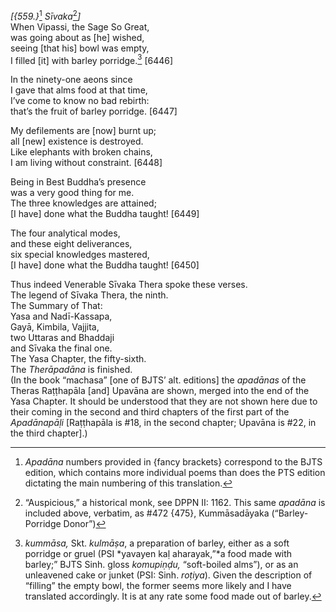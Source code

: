 *\[{559.}*[^1] *Sīvaka*[^2]*\]*  
When Vipassi, the Sage So Great,  
was going about as \[he\] wished,  
seeing \[that his\] bowl was empty,  
I filled \[it\] with barley porridge.[^3] \[6446\]

In the ninety-one aeons since  
I gave that alms food at that time,  
I’ve come to know no bad rebirth:  
that’s the fruit of barley porridge. \[6447\]

My defilements are \[now\] burnt up;  
all \[new\] existence is destroyed.  
Like elephants with broken chains,  
I am living without constraint. \[6448\]

Being in Best Buddha’s presence  
was a very good thing for me.  
The three knowledges are attained;  
\[I have\] done what the Buddha taught! \[6449\]

The four analytical modes,  
and these eight deliverances,  
six special knowledges mastered,  
\[I have\] done what the Buddha taught! \[6450\]

Thus indeed Venerable Sīvaka Thera spoke these verses.  
The legend of Sīvaka Thera, the ninth.  
The Summary of That:  
Yasa and Nadī-Kassapa,  
Gayā, Kimbila, Vajjita,  
two Uttaras and Bhaddaji  
and Sīvaka the final one.  
The Yasa Chapter, the fifty-sixth.  
The *Therāpadāna* is finished.  
(In the book “machasa” \[one of BJTS’ alt. editions\] the *apadānas* of
the Theras Raṭṭhapāla \[and\] Upavāna are shown, merged into the end of
the Yasa Chapter. It should be understood that they are not shown here
due to their coming in the second and third chapters of the first part
of the *Apadānapāḷi* \[Raṭṭhapāla is \#18, in the second chapter;
Upavāna is \#22, in the third chapter\].)

[^1]: *Apadāna* numbers provided in {fancy brackets} correspond to the
    BJTS edition, which contains more individual poems than does the PTS
    edition dictating the main numbering of this translation.

[^2]: “Auspicious,” a historical monk, see DPPN II: 1162. This same
    *apadāna* is included above, verbatim, as \#472 {475}, Kummāsadāyaka
    (“Barley-Porridge Donor”)

[^3]: *kummāsa,* Skt. *kulmāṣa*, a preparation of barley, either as a
    soft porridge or gruel (PSI *yavayen kaḷ aharayak,”*a food made with
    barley;” BJTS Sinh. gloss *komupiṇḍu,* “soft-boiled alms”), or as an
    unleavened cake or junket (PSI: Sinh. *roṭiya*). Given the
    description of “filling” the empty bowl, the former seems more
    likely and I have translated accordingly. It is at any rate some
    food made out of barley.
